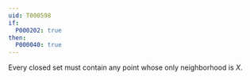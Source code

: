 ```yaml
---
uid: T000598
if:
  P000202: true
then:
  P000040: true
---
```

Every closed set must contain any point whose only neighborhood is $X$.
